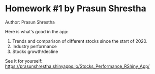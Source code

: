 # Homework #1 by Prasun Shrestha

Author: Prasun Shrestha

Here is what's good in the app:
1. Trends and comparison of different stocks since the start of 2020.
2. Industry performance
3. Stocks growth/decline

See it for yourself: \
https://prasunshrestha.shinyapps.io/Stocks_Performance_RShiny_App/

